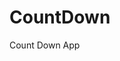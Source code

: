 # CountDown
 Count Down App
       
                        
                                                                                                                           
                                                                                                       
                                                                                                     
                                                                                         
                                                                             
                                                    
                                 
                       
       
  
   
